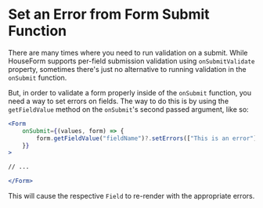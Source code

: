 # Set an Error from Form Submit Function

There are many times where you need to run validation on a submit. While HouseForm supports per-field submission validation using `onSubmitValidate` property, sometimes there's just no alternative to running validation in the `onSubmit` function.

But, in order to validate a form properly inside of the `onSubmit` function, you need a way to set errors on fields. The way to do this is by using the `getFieldValue` method on the `onSubmit`'s second passed argument, like so:

```jsx
<Form
    onSubmit={(values, form) => {
    	form.getFieldValue("fieldName")?.setErrors(["This is an error"]);
    }}
>

// ...

</Form>
```

This will cause the respective `Field` to re-render with the appropriate errors.